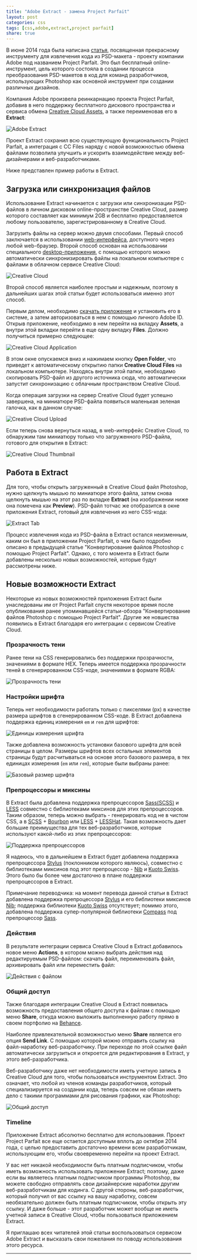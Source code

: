 ```yaml
---
title: "Adobe Extract - замена Project Parfait"
layout: post
categories: css
tags: [css,adobe,extract,project parfait]
share: true
---
```


В июне 2014 года была написана [статья][1], посвященная прекрасному инструменту для извлечения кода из PSD-макета - проекту компании Adobe под названием Project Parfait. Это был бесплатный online-инструмент, цель которого состояла в создании процесса преобразования PSD-макетов в код для команд разработчиков, использующих Photoshop как основной инструмент  при создании различных дизайнов.

Компания Adobe произвела реинкарнацию проекта Project Parfait, добавив в него поддержку бесплатного дискового пространства и сервиса обмена [Creative Cloud Assets][2], а также переименовав его в **Extract**:

![Adobe Extract]({{site.url}}/{{site.url}}/images/uploads/2015/07/uploads/2015/07/extractoverview.png "Adobe Extract")

Проект Extract сохранил всю существующую функциональность Project Parfait, а интеграция с CC Files наряду с новой возможностью обмена файлами позволила улучшить и ускорить взаимодействие между веб-дизайнерами и веб-разработчиками.

Ниже представлен пример работы в Extract.

## Загрузка или синхронизация файлов

Использование Extract начинается с загрузки или синхронизации PSD-файлов в личном дисковом online-пространстве Creative Cloud, размер которого составляет как минимум 2GB и бесплатно предоставляется любому пользователю, зарегистрированному в Creative Cloud.

Загрузить файлы на сервер можно двумя способами. Первый способ заключается в использовании [web-интерфейса][3], доступного через любой web-браузер. Второй способ основан на использовании специального [desktop-приложения][4], с помощью которого можно автоматически синхронизировать файлы на локальном компьютере с файлами в облачном сервисе Creative Cloud:

![Creative Cloud]({{site.url}}/images/uploads/2015/07/ccfiles.png "Creative Cloud")

Второй способ является наиболее простым и надежным, поэтому в дальнейших шагах этой статьи будет использоваться именно этот способ.

Первым делом, необходимо [скачать приложение][4] и установить его в системе, а затем авторизоваться в нем с помощью личного Adobe ID. Открыв приложение, необходимо в нем перейти на вкладку **Assets**, а внутри этой вкладки перейти в еще одну вкладку **Files**. Должно получиться примерно следующее:

![Creative Cloud Application]({{site.url}}/images/uploads/2015/07/ccapp.png "Creative Cloud Application")

В этом окне опускаемся вниз и нажимаем кнопку **Open Folder**, что приведет к автоматическому открытию папки **Creative Cloud Files** на локальном компьютере. Находясь внутри этой папки, необходимо скопировать PSD-файл из другого источника сюда, что автоматически запустит синхронизацию с облачным пространством Creative Cloud.

Когда операция загрузки на сервер Creative Cloud будет успешно завершена, на миниатюре PSD-файла появиться маленькая зеленая галочка, как в данном случае:

![Creative Cloud Upload]({{site.url}}/images/uploads/2015/07/ccfinder.png "Creative Cloud Upload")

Если теперь снова вернуться назад, в web-интерфейс Creative Cloud, то обнаружим там миниатюру только что загруженного PSD-файла, готового для открытия в Extract:

![Creative Cloud Thumbnail]({{site.url}}/images/uploads/2015/07/clickthumbnail.png "Creative Cloud Thumbnail")

## Работа в Extract

Для того, чтобы открыть загруженный в Creative Cloud файл Photoshop, нужно щелкнуть мышью по миниатюре этого файла, затем снова щелкнуть мышью на этот раз по вкладке **Extract** (на изображении ниже она помечена как **Preview**). PSD-файл тотчас же отобразится в окне приложения Extract, готовый для извлечения из него CSS-кода:

![Extract Tab]({{site.url}}/images/uploads/2015/07/extracttab.png "Extract Tab")

Процесс извлечения кода из PSD-файла в Extract остался неизменным, каким он был в приложении Project Parfait, о чем было подробно описано в предыдущей статье "Конвертирование файлов Photoshop с помощью Project Parfait". Однако, с того момента в Extract были добавлены несколько новых возможностей, которые будут рассмотрены ниже.

## Новые возможности Extract

Некоторые из новых возможностей приложения Extract были унаследованы им от Project Parfait спустя некоторое время после опубликования ранее упоминавшейся статьи-обзора "Конвертирование файлов Photoshop с помощью Project Parfait". Другие же новшества появились в Extract благодаря его интеграции с сервисом Creative Cloud.

### Прозрачность тени

Ранее тени на CSS генерировались без поддержки прозрачности, значениями в формате HEX. Теперь имеется поддержка прозрачности теней в сгенерированном CSS-коде, значениями в формате RGBA:

![Прозрачность тени]({{site.url}}/images/uploads/2015/07/rgbashadow.png "Прозрачность тени")

### Настройки шрифта

Теперь нет необходимости работать только с пикселями (px) в качестве размера шрифтов в сгенерированном CSS-коде. В Extract добавлена поддержка единиц измерения `em` и `rem` для шрифтов:

![Единицы измерения шрифта]({{site.url}}/images/uploads/2015/07/preferredfontunit.png "Единицы измерения шрифта")

 Также добавлена возможность установки базового шрифта для всей страницы в целом. Размеры шрифтов всех остальных элементов страницы будут расчитываться на основе этого базового размера, в тех единицах измерения (`em` или `rem`), которые были выбраны ранее:

![Базовый размер шрифта]({{site.url}}/images/uploads/2015/07/basefontsize.png "Базовый размер шрифта")

### Препроцессоры и миксины

В Extract была добавлена поддержка препроцессоров [Sass(SCSS)][5] и [LESS][6] совместно с библиотеками миксинов для этих препроцессоров. Таким образом, теперь можно выбрать - генерировать код не в чистом CSS, а в [SCSS][5] + [Bourbon][7] или [LESS][6] + [LESSHat][8]. Такая возможность дает большие преимущества для тех веб-разработчиков, которые используют какой-либо из этих препроцессоров:

![Поддержка препроцессоров]({{site.url}}/images/uploads/2015/07/preprocessors.png "Поддержка препроцессоров")

Я надеюсь, что в дальнейшем в Extract будет добавлена поддержка препроцессора [Stylus][9] (поклонником которого являюсь), совместно с библиотеками миксинов под этот препроцессор - [Nib][10] и [Kuoto Swiss][11]. Этого было бы более чем достаточно в плане поддержки препроцессоров в Extract.

Примечание переводчика: на момент перевода данной статьи в Extract добавлена поддержка препроцессора [Stylus][9] и его библиотеки миксинов [Nib][10]; поддержка библиотеки [Kuoto Swiss][11] отсутствует; помимо этого, добавлена поддержка супер-популярной библиотеки [Compass][12] под препроцессор [Sass][5].

### Действия

В результате интеграции сервиса Creative Cloud в Extract добавилось новое меню **Actions**, в котором можно выбрать действия над редактируемым PSD-файлом: скачать файл, переименовать файл, архивировать файл или переместить файл:

![Действия с файлом]({{site.url}}/images/uploads/2015/07/actions.png "Действия с файлом")

### Общий доступ

Также благодаря интеграции Creative Cloud в Extract появилась возможность предоставления общего доступа к файлам с помощью меню **Share**, откуда можно выложить выполненную работу прямо в своем портфолио на [Behance][13].

Наиболее привлекательной возможностью меню **Share** является его опция **Send Link**. С помощью которой можно отправить ссылку на файл-наработку веб-разработчику. При переходе по этой ссылке файл автоматически загрузиться и откроется для редактирования в Extract, у этого веб-разработчика.

Веб-разработчику даже нет необходимости иметь учетную запись в Creative Cloud для того, чтобы пользоваться инструментом Extract. Это означает, что любой из членов команды разработчиков, который специализируется на создании кода, теперь совсем не обязан иметь дело с такими программами для рисования графики, как Photoshop:

![Общий доступ]({{site.url}}/images/uploads/2015/07/sharing.png "Общий доступ")

### Timeline

Приложение Extract абсолютно бесплатно для использования. Проект Project Parfait все еще остается доступным вплоть до октября 2014 года, с целью предоставить достаточно времени всем разработчикам, использующим его, чтобы своевременно перейти на проект Extract.

У вас нет никакой необходимости быть платным подписчиком, чтобы иметь возможность использовать приложение Extract; поэтому, даже если вы являетесь платным подписчиком программы Photoshop, вы можете свободно отправлять свои дизайнерские наработки другим веб-разработчикам для кодинга. С другой стороны, веб-разработчик, который получил от вас ссылку на вашу наработку, совсем необязательно должен быть платным подписчиком, чтобы открыть эту ссылку. И даже больше - этот разработчик может вообще не иметь учетной записи в Creative Cloud, чтобы пользоваться приложением Extract.

Я приглашаю всех читателей этой статьи воспользоваться сервисом Adobe Extract и высказать свои пожелания по поводу использования этого ресурса.

***
[1]: http://webdesign.tutsplus.com/articles/quick-tip-converting-photoshop-files-to-code-with-project-parfait--cms-21179 "Converting Photoshop Files to Code With Project Parfait"
[2]: https://creative.adobe.com/products/assets "Creative Cloud Assets"
[3]: http://www.adobe.com/ru/creativecloud.html "Adobe Creative Cloud"
[4]: https://helpx.adobe.com/ru/creative-cloud/help/creative-cloud-desktop.html "Creative Cloud Desktop"
[5]: http://sass-lang.com/ "Sass"
[6]: http://lesscss.org/ "LESS"
[7]: http://bourbon.io/ "Bourbon"
[8]: http://lesshat.madebysource.com/ "LESSHat"
[9]: http://learnboost.github.io/stylus/ "Stylus"
[10]: http://visionmedia.github.io/nib/ "Nib"
[11]: http://kouto-swiss.io/ "Kuoto Swiss"
[12]: http://compass-style.org/ "Compass"
[13]: https://www.behance.net/ "Behance"
